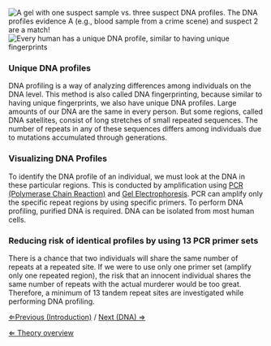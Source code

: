 ![A gel with one suspect sample vs. three suspect DNA profiles. The DNA profiles evidence A (e.g., blood sample from a crime scene) and suspect 2 are a match!](https://s3-us-west-2.amazonaws.com/labster/wiki/media/suspectgel.png "fig:A gel with one suspect sample vs. three suspect DNA profiles. The DNA profiles evidence A (e.g., blood sample from a crime scene) and suspect 2 are a match!")
![Every human has a unique DNA profile, similar to having unique fingerprints](https://s3-us-west-2.amazonaws.com/labster/wiki/media/DNA_Fingerprinting.jpeg "fig:Every human has a unique DNA profile, similar to having unique fingerprints")

### Unique DNA profiles

DNA profiling is a way of analyzing differences among individuals on the
DNA level. This method is also called DNA fingerprinting, because
similar to having unique fingerprints, we also have unique DNA profiles.
Large amounts of our DNA are the same in every person. But some regions,
called DNA satellites, consist of long stretches of small repeated
sequences. The number of repeats in any of these sequences differs among
individuals due to mutations accumulated through generations.

### Visualizing DNA Profiles

To identify the DNA profile of an individual, we must look at the DNA in
these particular regions. This is conducted by amplification using [PCR (Polymerase Chain Reaction)](/wiki/PCR "wikilink")
and [Gel Electrophoresis](/wiki/Gel_Electrophoresis "wikilink"). PCR can
amplify only the specific repeat regions by using specific primers. To
perform DNA profiling, purified DNA is required. DNA can be isolated
from most human cells.

### Reducing risk of identical profiles by using 13 PCR primer sets

There is a chance that two individuals will share the same number of
repeats at a repeated site. If we were to use only one primer set
(amplify only one repeated region), the risk that an innocent individual
shares the same number of repeats with the actual murderer would be too
great. Therefore, a minimum of 13 tandem repeat sites are investigated
while performing DNA profiling.

[⇐Previous (Introduction)](/wiki/CSI_Case_Introduction "wikilink") / [Next
(DNA) ⇒](/wiki/DNA "wikilink")

[⇐ Theory overview](/wiki/CSI_Case "wikilink")


